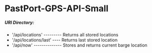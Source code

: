 # PastPort-GPS-API-Small

##### URl Directory:
- '/api/locations' --------- Returns all stored locations
- '/api/locations/last' ---- Returns last stored location
- '/api/now' -------------- Stores and returns current barge location